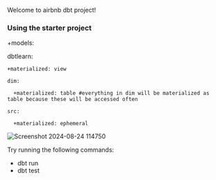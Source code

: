 Welcome to airbnb dbt project!

### Using the starter project


+models:

  dbtlearn:
  
    +materialized: view
    
    dim:
    
      +materialized: table #everything in dim will be materialized as table because these will be accessed often
      
    src:
    
      +materialized: ephemeral

![Screenshot 2024-08-24 114750](https://github.com/user-attachments/assets/ee336fbd-0ed9-4c9f-9827-089f90c32539)


Try running the following commands:
- dbt run
- dbt test

